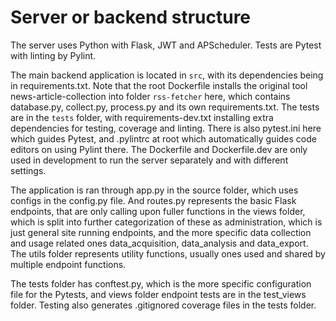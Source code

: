 # Server or backend structure

The server uses Python with Flask, JWT and APScheduler. Tests are Pytest with linting by Pylint.

The main backend application is located in `src`, with its dependencies being in requirements.txt. Note that the root Dockerfile installs the original tool news-article-collection into folder `rss-fetcher` here, which contains database.py, collect.py, process.py and its own requirements.txt. The tests are in the `tests` folder, with requirements-dev.txt installing extra dependencies for testing, coverage and linting. There is also pytest.ini here which guides Pytest, and .pylintrc at root which automatically guides code editors on using Pylint there. The Dockerfile and Dockerfile.dev are only used in development to run the server separately and with different settings.

The application is ran through app.py in the source folder, which uses configs in the config.py file. And routes.py represents the basic Flask endpoints, that are only calling upon fuller functions in the views folder, which is split into further categorization of these as administration, which is just general site running endpoints, and the more specific data collection and usage related ones data_acquisition, data_analysis and data_export. The utils folder represents utility functions, usually ones used and shared by multiple endpoint functions. 

The tests folder has conftest.py, which is the more specific configuration file for the Pytests, and views folder endpoint tests are in the test_views folder. Testing also generates .gitignored coverage files in the tests folder.
